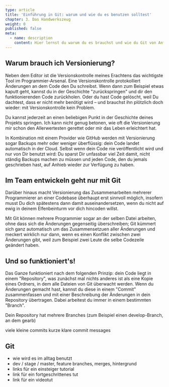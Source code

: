 ```yaml
---
type: article
title: 'Einführung in Git: warum und wie du es benutzen solltest'
chapter: 3. Das Handwerkszeug
weight: 0
published: false
meta:
  - name: description
    content: Hier lernst du warum du es brauchst und wie du Git von Anfang an wie ein Profi benutzt.
---
```


## Warum brauch ich Versionierung?

Neben dem Editor ist die Versionskontrolle meines Erachtens das wichtigste Tool im Programmier-Arsenal. Eine Versionskontrolle protokolliert Änderungen an dem Code den Du schreibst. Wenn dann zum Beispiel etwas kaputt geht, kannst du in der Geschichte "zurückspringen" und dir den funktionierenden Code zurückholen. Oder du hast Code gelöscht, weil Du dachtest, dass er nicht mehr benötigt wird – und brauchst ihn plötzlich doch wieder: mit Versionskontrolle kein Problem.

Du kannst jederzeit an einen beliebigen Punkt in der Geschichte deines Projekts springen. Ich kann nicht genug betonen, wie oft die Versionierung mir schon den Allerwertesten gerettet oder mir das Leben erleichtert hat.

In Kombination mit einem Provider wie GitHub werden mit Versionierung sogar Backups mehr oder weniger überflüssig: dein Code landet automatisch in der Cloud. Selbst wenn dein Code nie veröffentlicht wird und nur von Dir benutzt wird: Du sparst Dir unfassbar viel Zeit damit, nicht ständig Backups machen zu müssen und jeden Code, den du jemals geschrieben hast, auf Anhieb wieder zur Verfügung zu haben.

## Im Team entwickeln geht nur mit Git

Darüber hinaus macht Versionierung das Zusammenarbeiten mehrerer Programmierer an einer Codebase überhaupt erst sinnvoll möglich, insofern musst Du dich spätestens dann damit auseinandersetzen, wenn du nicht auf ewig in deinem Elfenbeinturm vor dich hincoden willst.

Mit Git können mehrere Programmier sogar an der selben Datei arbeiten, ohne dass sich die Änderungen gegenseitig überschreiben; Git kümmert sich ganz automatisch um das Zusammensetzuen aller Änderungen und meckert wirklich nur dann, wenn es einen Konflikt zwischen zwei Änderungen gibt, weil zum Beispiel zwei Leute die selbe Codezeile geändert haben.

## Und so funktioniert's!

Das Ganze funktioniert nach dem folgenden Prinzip: dein Code liegt in einem "Repository", was zunächst mal nichts anderes ist als eine Kopie eines Ordners, in dem alle Dateien von Git überwacht werden. Wenn du Änderungen gemacht hast, kannst du diese in einem "Commit" zusammenfassen und mit einer Beschreibung der Änderungen in dein Repository übertragen. Dabei arbeitest du immer in einem bestimmten "Branch".

Dein Repository hat mehrere Branches (zum Beispiel einen develop-Branch, an dem gearb)

viele kleine commits
kurze klare commit messages

## Git

- wie wird es im alltag benutzt
- dev / stage / master, feature branches, merges, hintergrund
- links für ein einsteiger tutorial
- link für ein fortgeschrittenes tut
- link für ein videotut
